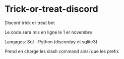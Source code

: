 # Trick-or-treat-discord
Discord trick or treat bot

Le code sera mis en ligne le 1 er novembre


Langages: Sql - Python
(discordpy et sqlite3)

Prend en charge les slash command ainsi que les prefix

